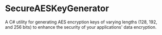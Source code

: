 # SecureAESKeyGenerator
A C# utility for generating AES encryption keys of varying lengths (128, 192, and 256 bits) to enhance the security of your applications' data encryption.
